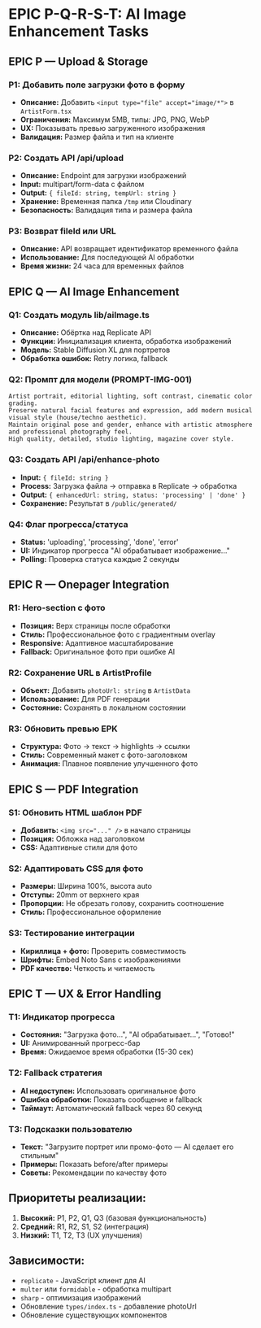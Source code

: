 # EPIC P-Q-R-S-T: AI Image Enhancement Tasks

## EPIC P — Upload & Storage

### P1: Добавить поле загрузки фото в форму
- **Описание:** Добавить `<input type="file" accept="image/*">` в `ArtistForm.tsx`
- **Ограничения:** Максимум 5MB, типы: JPG, PNG, WebP
- **UX:** Показывать превью загруженного изображения
- **Валидация:** Размер файла и тип на клиенте

### P2: Создать API /api/upload
- **Описание:** Endpoint для загрузки изображений
- **Input:** multipart/form-data с файлом
- **Output:** `{ fileId: string, tempUrl: string }`
- **Хранение:** Временная папка `/tmp` или Cloudinary
- **Безопасность:** Валидация типа и размера файла

### P3: Возврат fileId или URL
- **Описание:** API возвращает идентификатор временного файла
- **Использование:** Для последующей AI обработки
- **Время жизни:** 24 часа для временных файлов

## EPIC Q — AI Image Enhancement

### Q1: Создать модуль lib/aiImage.ts
- **Описание:** Обёртка над Replicate API
- **Функции:** Инициализация клиента, обработка изображений
- **Модель:** Stable Diffusion XL для портретов
- **Обработка ошибок:** Retry логика, fallback

### Q2: Промпт для модели (PROMPT-IMG-001)
```
Artist portrait, editorial lighting, soft contrast, cinematic color grading. 
Preserve natural facial features and expression, add modern musical visual style (house/techno aesthetic). 
Maintain original pose and gender, enhance with artistic atmosphere and professional photography feel.
High quality, detailed, studio lighting, magazine cover style.
```

### Q3: Создать API /api/enhance-photo
- **Input:** `{ fileId: string }`
- **Process:** Загрузка файла → отправка в Replicate → обработка
- **Output:** `{ enhancedUrl: string, status: 'processing' | 'done' }`
- **Сохранение:** Результат в `/public/generated/`

### Q4: Флаг прогресса/статуса
- **Status:** 'uploading', 'processing', 'done', 'error'
- **UI:** Индикатор прогресса "AI обрабатывает изображение..."
- **Polling:** Проверка статуса каждые 2 секунды

## EPIC R — Onepager Integration

### R1: Hero-section с фото
- **Позиция:** Верх страницы после обработки
- **Стиль:** Профессиональное фото с градиентным overlay
- **Responsive:** Адаптивное масштабирование
- **Fallback:** Оригинальное фото при ошибке AI

### R2: Сохранение URL в ArtistProfile
- **Объект:** Добавить `photoUrl: string` в `ArtistData`
- **Использование:** Для PDF генерации
- **Состояние:** Сохранять в локальном состоянии

### R3: Обновить превью EPK
- **Структура:** Фото → текст → highlights → ссылки
- **Стиль:** Современный макет с фото-заголовком
- **Анимация:** Плавное появление улучшенного фото

## EPIC S — PDF Integration

### S1: Обновить HTML шаблон PDF
- **Добавить:** `<img src="..." />` в начало страницы
- **Позиция:** Обложка над заголовком
- **CSS:** Адаптивные стили для фото

### S2: Адаптировать CSS для фото
- **Размеры:** Ширина 100%, высота auto
- **Отступы:** 20mm от верхнего края
- **Пропорции:** Не обрезать голову, сохранить соотношение
- **Стиль:** Профессиональное оформление

### S3: Тестирование интеграции
- **Кириллица + фото:** Проверить совместимость
- **Шрифты:** Embed Noto Sans с изображениями
- **PDF качество:** Четкость и читаемость

## EPIC T — UX & Error Handling

### T1: Индикатор прогресса
- **Состояния:** "Загрузка фото...", "AI обрабатывает...", "Готово!"
- **UI:** Анимированный прогресс-бар
- **Время:** Ожидаемое время обработки (15-30 сек)

### T2: Fallback стратегия
- **AI недоступен:** Использовать оригинальное фото
- **Ошибка обработки:** Показать сообщение и fallback
- **Таймаут:** Автоматический fallback через 60 секунд

### T3: Подсказки пользователю
- **Текст:** "Загрузите портрет или промо-фото — AI сделает его стильным"
- **Примеры:** Показать before/after примеры
- **Советы:** Рекомендации по качеству фото

## Приоритеты реализации:

1. **Высокий:** P1, P2, Q1, Q3 (базовая функциональность)
2. **Средний:** R1, R2, S1, S2 (интеграция)
3. **Низкий:** T1, T2, T3 (UX улучшения)

## Зависимости:

- `replicate` - JavaScript клиент для AI
- `multer` или `formidable` - обработка multipart
- `sharp` - оптимизация изображений
- Обновление `types/index.ts` - добавление photoUrl
- Обновление существующих компонентов
